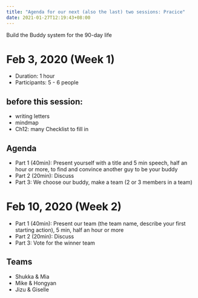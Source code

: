 ```yaml
---
title: "Agenda for our next (also the last) two sessions: Pracice"
date: 2021-01-27T12:19:43+08:00
---
```


Build the Buddy system for the 90-day life
 
# Feb 3, 2020 (Week 1)

- Duration: 1 hour
- Participants: 5 - 6 people 

## before this session: 
- writing letters
- mindmap
- Ch12: many Checklist to fill in

## Agenda
- Part 1 (40min): Present yourself with a title and 5 min speech, half an hour or more, to find and convince another guy to be your buddy
- Part 2 (20min): Discuss
- Part 3: We choose our buddy, make a team (2 or 3 members in a team)


# Feb 10, 2020 (Week 2)
- Part 1 (40min): Present our team (the team name, describe your first starting action), 5 min, half an hour or more 
- Part 2 (20min): Discuss
- Part 3: Vote for the winner team
## Teams
- Shukka & Mia
- Mike & Hongyan
- Jizu & Giselle